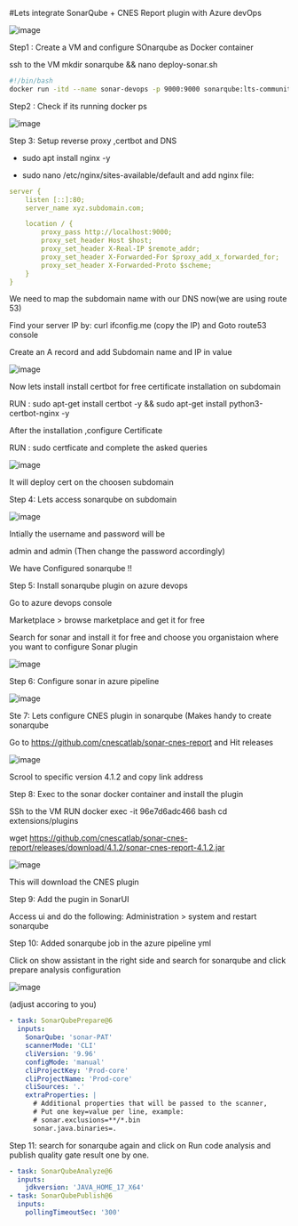 #Lets integrate SonarQube + CNES Report plugin with Azure devOps



![image](https://github.com/user-attachments/assets/8c558fa0-8320-46e2-b9b9-08501150c4b7)



Step1 :
Create a VM and configure SOnarqube as Docker container 

ssh to the VM
mkdir sonarqube && nano deploy-sonar.sh

``` sh
#!/bin/bash
docker run -itd --name sonar-devops -p 9000:9000 sonarqube:lts-community
```

Step2 :  Check if its running
docker ps

![image](https://github.com/user-attachments/assets/1f3da6a2-a07d-4b47-800c-a2801e96a970)

Step 3: 
Setup reverse proxy ,certbot and DNS

- sudo apt install nginx -y
  
- sudo nano /etc/nginx/sites-available/default  and add nginx file:
  
```yaml
server {
    listen [::]:80;
    server_name xyz.subdomain.com;

    location / {
        proxy_pass http://localhost:9000;
        proxy_set_header Host $host;
        proxy_set_header X-Real-IP $remote_addr;
        proxy_set_header X-Forwarded-For $proxy_add_x_forwarded_for;
        proxy_set_header X-Forwarded-Proto $scheme;
    }
}
```

We need to map the subdomain name with our DNS now(we are using route 53)

Find your server IP by: 
curl ifconfig.me (copy the IP) and Goto route53 console

Create an A record and add Subdomain name and IP in value


![image](https://github.com/user-attachments/assets/a1287c96-6564-4b6f-bfc4-cb6de60554da)


Now lets install install certbot for free certificate installation on subdomain

RUN :
sudo apt-get install certbot -y &&  sudo apt-get install python3-certbot-nginx -y

After the installation ,configure Certificate 

RUN : sudo certficate and complete the asked queries

![image](https://github.com/user-attachments/assets/5264fdfb-8ad6-4974-83d3-0112413b80a8)

It will deploy cert on the choosen subdomain

Step 4: 
Lets access sonarqube on subdomain

![image](https://github.com/user-attachments/assets/609cc985-6b17-4bc5-9642-36f365c58df5)

Intially the username and password will be

admin and admin
(Then change the password accordingly)

We have Configured sonarqube !!


Step 5:
Install sonarqube plugin on azure devops

Go to azure devops console 

Marketplace > browse marketplace and get it for free

Search for sonar and install it for free and choose you organistaion where you want to configure Sonar plugin


![image](https://github.com/user-attachments/assets/390df439-ef74-4633-9ffd-60fba34d6229)


Step 6:
Configure sonar in azure pipeline



![image](https://github.com/user-attachments/assets/8a9d1ef7-240c-47b3-aabf-d2ce7e973424)


Ste 7:
Lets configure CNES plugin in sonarqube (Makes handy to create sonarqube 

Go to https://github.com/cnescatlab/sonar-cnes-report and Hit releases 

![image](https://github.com/user-attachments/assets/33c286c2-3abe-4f95-9b01-45bdec3f4c6a)

Scrool to specific version 4.1.2 and copy link address

Step 8:
Exec to the sonar docker container and install the plugin

SSh to the VM
RUN docker exec -it 96e7d6adc466 bash
cd extensions/plugins

wget https://github.com/cnescatlab/sonar-cnes-report/releases/download/4.1.2/sonar-cnes-report-4.1.2.jar

![image](https://github.com/user-attachments/assets/2103457a-b671-4cd1-9be3-5d32c67b2696)

This will download the CNES plugin

Step 9:
Add the pugin in SonarUI

Access ui and do the following:
Administration > system and restart sonarqube

Step 10:
Added sonarqube job in the azure pipeline yml

Click on show assistant in the right side and search for sonarqube and click prepare analysis configuration

![image](https://github.com/user-attachments/assets/9f98895b-f2d8-4395-9a61-a0cc430d7ab1)

(adjust accoring to you)
```yml
- task: SonarQubePrepare@6
  inputs:
    SonarQube: 'sonar-PAT'
    scannerMode: 'CLI'
    cliVersion: '9.96'
    configMode: 'manual'
    cliProjectKey: 'Prod-core'
    cliProjectName: 'Prod-core'
    cliSources: '.'
    extraProperties: |
      # Additional properties that will be passed to the scanner, 
      # Put one key=value per line, example:
      # sonar.exclusions=**/*.bin
      sonar.java.binaries=.
 ```
Step 11: 
search for sonarqube again and  click on Run code analysis and publish quality gate result one by one.

```yml
- task: SonarQubeAnalyze@6
  inputs:
    jdkversion: 'JAVA_HOME_17_X64'
- task: SonarQubePublish@6
  inputs:
    pollingTimeoutSec: '300'
```





